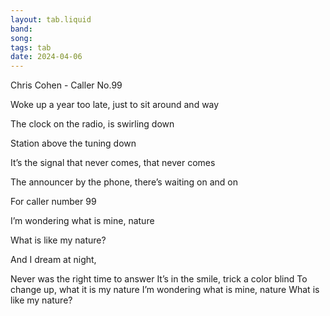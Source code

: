 ```yaml
---
layout: tab.liquid
band:
song:
tags: tab
date: 2024-04-06
---
```

Chris Cohen - Caller No.99


Woke up a year too late, just to sit around and way


The clock on the radio, is swirling down


Station above the tuning down


It’s the signal that never comes, that never comes



The announcer by the phone, there’s waiting on and on


For caller number 99


I’m wondering what is mine, nature


What is like my nature?


And I dream at night,


Never was the right time to answer
It’s in the smile, trick a color blind
To change up, what it is my nature
I’m wondering what is mine, nature
What is like my nature?
